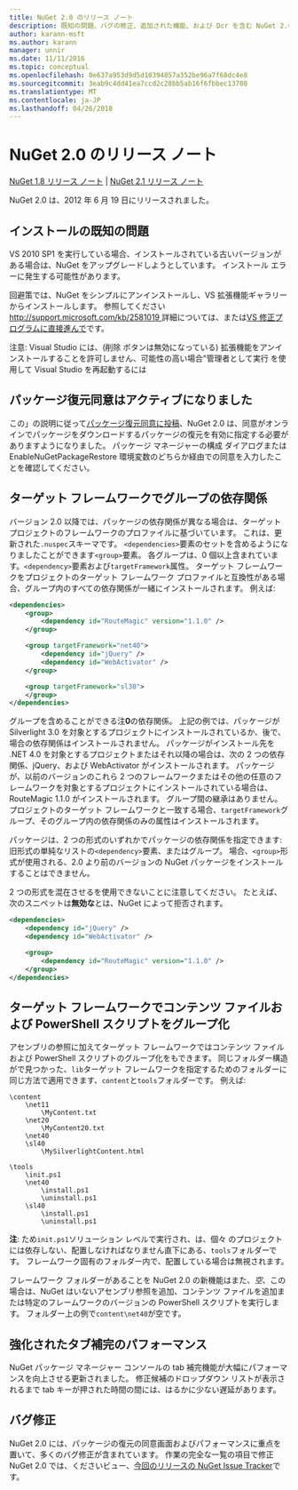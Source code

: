 ```yaml
---
title: NuGet 2.0 のリリース ノート
description: 既知の問題、バグの修正、追加された機能、および Dcr を含む NuGet 2.0 のリリース ノートします。
author: karann-msft
ms.author: karann
manager: unnir
ms.date: 11/11/2016
ms.topic: conceptual
ms.openlocfilehash: 0e637a953d9d5d10394857a352be96a7f68dc4e8
ms.sourcegitcommit: 3eab9c4dd41ea7ccd2c28bb5ab16f6fbbec13708
ms.translationtype: MT
ms.contentlocale: ja-JP
ms.lasthandoff: 04/26/2018
---
```

# <a name="nuget-20-release-notes"></a>NuGet 2.0 のリリース ノート

[NuGet 1.8 リリース ノート](../release-notes/nuget-1.8.md) | [NuGet 2.1 リリース ノート](../release-notes/nuget-2.1.md)

NuGet 2.0 は、2012 年 6 月 19 日にリリースされました。

## <a name="known-installation-issue"></a>インストールの既知の問題
VS 2010 SP1 を実行している場合、インストールされている古いバージョンがある場合は、NuGet をアップグレードしようとしています。 インストール エラーに発生する可能性があります。

回避策では、NuGet をシンプルにアンインストールし、VS 拡張機能ギャラリーからインストールします。  参照してください[ http://support.microsoft.com/kb/2581019 ](http://support.microsoft.com/kb/2581019)詳細については、または[VS 修正プログラムに直接進んで](http://bit.ly/vsixcertfix)です。

注意: Visual Studio には、(削除 ボタンは無効になっている) 拡張機能をアンインストールすることを許可しません、可能性の高い場合"管理者として実行 を使用して Visual Studio を再起動するには

## <a name="package-restore-consent-is-now-active"></a>パッケージ復元同意はアクティブになりました

この」の説明に従って[パッケージ復元同意に投稿](http://blog.nuget.org/20120518/package-restore-and-consent.html)、NuGet 2.0 は、同意がオンラインでパッケージをダウンロードするパッケージの復元を有効に指定する必要がありますようになりました。 パッケージ マネージャーの構成 ダイアログまたは EnableNuGetPackageRestore 環境変数のどちらか経由での同意を入力したことを確認してください。

## <a name="group-dependencies-by-target-frameworks"></a>ターゲット フレームワークでグループの依存関係

バージョン 2.0 以降では、パッケージの依存関係が異なる場合は、ターゲット プロジェクトのフレームワークのプロファイルに基づいています。 これは、更新された`.nuspec`スキーマです。 `<dependencies>`要素のセットを含めるようになりましたことができます`<group>`要素。 各グループは、0 個以上含まれています。`<dependency>`要素および`targetFramework`属性。 ターゲット フレームワークをプロジェクトのターゲット フレームワーク プロファイルと互換性がある場合、グループ内のすべての依存関係が一緒にインストールされます。 例えば:

```xml
<dependencies>
    <group>
        <dependency id="RouteMagic" version="1.1.0" />
    </group>

    <group targetFramework="net40">
        <dependency id="jQuery" />
        <dependency id="WebActivator" />
    </group>

    <group targetFramework="sl30">
    </group>
</dependencies>
```

グループを含めることができる注**0**の依存関係。 上記の例では、パッケージが Silverlight 3.0 を対象とするプロジェクトにインストールされているか、後で、場合の依存関係はインストールされません。 パッケージがインストール先を .NET 4.0 を対象とするプロジェクトまたはそれ以降の場合は、次の 2 つの依存関係、jQuery、および WebActivator がインストールされます。  パッケージが、以前のバージョンのこれら 2 つのフレームワークまたはその他の任意のフレームワークを対象とするプロジェクトにインストールされている場合は、RouteMagic 1.1.0 がインストールされます。 グループ間の継承はありません。 プロジェクトのターゲット フレームワークと一致する場合、`targetFramework`グループ、そのグループ内の依存関係のみの属性はインストールされます。

パッケージは、2 つの形式のいずれかでパッケージの依存関係を指定できます: 旧形式の単純なリストの`<dependency>`要素、またはグループ。 場合、`<group>`形式が使用される、2.0 より前のバージョンの NuGet パッケージをインストールすることはできません。

2 つの形式を混在させるを使用できないことに注意してください。 たとえば、次のスニペットは**無効な**とは、NuGet によって拒否されます。

```xml
<dependencies>
    <dependency id="jQuery" />
    <dependency id="WebActivator" />

    <group>
        <dependency id="RouteMagic" version="1.1.0" />
    </group>
</dependencies>
```

## <a name="grouping-content-files-and-powershell-scripts-by-target-framework"></a>ターゲット フレームワークでコンテンツ ファイルおよび PowerShell スクリプトをグループ化

アセンブリの参照に加えてターゲット フレームワークではコンテンツ ファイルおよび PowerShell スクリプトのグループ化をもできます。 同じフォルダー構造がで見つかった、`lib`ターゲット フレームワークを指定するためのフォルダーに同じ方法で適用できます、`content`と`tools`フォルダーです。 例えば:

    \content
        \net11
            \MyContent.txt
        \net20
            \MyContent20.txt
        \net40
        \sl40
            \MySilverlightContent.html

    \tools
        \init.ps1
        \net40
            \install.ps1
            \uninstall.ps1
        \sl40
            \install.ps1
            \uninstall.ps1

**注**: ため`init.ps1`ソリューション レベルで実行され、は、個々 のプロジェクトには依存しない、配置しなければなりません直下にある、`tools`フォルダーです。 フレームワーク固有のフォルダー内で、配置している場合は無視されます。

フレームワーク フォルダーがあることを NuGet 2.0 の新機能はまた、*空*、この場合は、NuGet はいないアセンブリ参照を追加、コンテンツ ファイルを追加または特定のフレームワークのバージョンの PowerShell スクリプトを実行します。 フォルダー上の例で`content\net40`が空です。

## <a name="improved-tab-completion-performance"></a>強化されたタブ補完のパフォーマンス
NuGet パッケージ マネージャー コンソールの tab 補完機能が大幅にパフォーマンスを向上させる更新されました。 修正候補のドロップダウン リストが表示されるまで tab キーが押された時間の間には、はるかに少ない遅延があります。

## <a name="bug-fixes"></a>バグ修正
NuGet 2.0 には、パッケージの復元の同意画面およびパフォーマンスに重点を置いて、多くのバグ修正が含まれています。
作業の完全な一覧の項目で修正 NuGet 2.0 では、くださいビュー、[今回のリリースの NuGet Issue Tracker](http://nuget.codeplex.com/workitem/list/advanced?keyword=&status=Closed&type=All&priority=All&release=NuGet%202.0&assignedTo=All&component=All&sortField=Votes&sortDirection=Descending&page=0)です。
